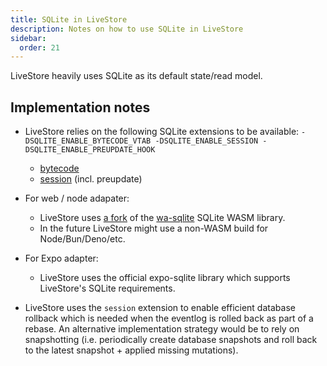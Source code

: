 ```yaml
---
title: SQLite in LiveStore
description: Notes on how to use SQLite in LiveStore
sidebar:
  order: 21
---
```


LiveStore heavily uses SQLite as its default state/read model.

## Implementation notes

- LiveStore relies on the following SQLite extensions to be available: `-DSQLITE_ENABLE_BYTECODE_VTAB -DSQLITE_ENABLE_SESSION -DSQLITE_ENABLE_PREUPDATE_HOOK`
  - [bytecode](https://www.sqlite.org/bytecodevtab.html)
  - [session](https://www.sqlite.org/sessionintro.html) (incl. preupdate)

- For web / node adapater:
  - LiveStore uses [a fork](https://github.com/livestorejs/wa-sqlite) of the [wa-sqlite](https://github.com/rhashimoto/wa-sqlite) SQLite WASM library.
  - In the future LiveStore might use a non-WASM build for Node/Bun/Deno/etc.
- For Expo adapter:
  - LiveStore uses the official expo-sqlite library which supports LiveStore's SQLite requirements.

- LiveStore uses the `session` extension to enable efficient database rollback which is needed when the eventlog is rolled back as part of a rebase. An alternative implementation strategy would be to rely on snapshotting (i.e. periodically create database snapshots and roll back to the latest snapshot + applied missing mutations).